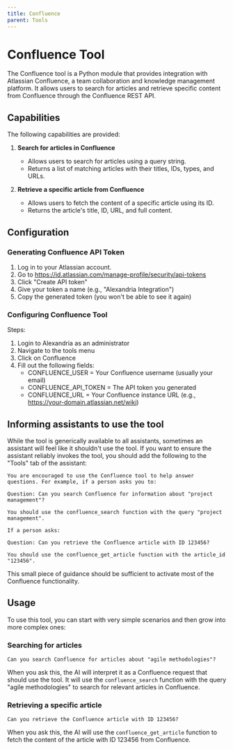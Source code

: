 ```yaml
---
title: Confluence
parent: Tools
---
```


# Confluence Tool

The Confluence tool is a Python module that provides integration with Atlassian Confluence, a team collaboration and knowledge management platform. It allows users to search for articles and retrieve specific content from Confluence through the Confluence REST API.

## Capabilities

The following capabilities are provided:

1. **Search for articles in Confluence**
   - Allows users to search for articles using a query string.
   - Returns a list of matching articles with their titles, IDs, types, and URLs.

2. **Retrieve a specific article from Confluence**
   - Allows users to fetch the content of a specific article using its ID.
   - Returns the article's title, ID, URL, and full content.

## Configuration

### Generating Confluence API Token

1. Log in to your Atlassian account.
2. Go to https://id.atlassian.com/manage-profile/security/api-tokens
3. Click "Create API token"
4. Give your token a name (e.g., "Alexandria Integration")
5. Copy the generated token (you won't be able to see it again)

### Configuring Confluence Tool

Steps:

1. Login to Alexandria as an administrator
2. Navigate to the tools menu
3. Click on Confluence
4. Fill out the following fields:
   - CONFLUENCE_USER = Your Confluence username (usually your email)
   - CONFLUENCE_API_TOKEN = The API token you generated
   - CONFLUENCE_URL = Your Confluence instance URL (e.g., https://your-domain.atlassian.net/wiki)

## Informing assistants to use the tool

While the tool is generically available to all assistants, sometimes an assistant will feel like it shouldn't use the tool. If you want to ensure the assistant reliably invokes the tool, you should add the following to the "Tools" tab of the assistant:

```
You are encouraged to use the Confluence tool to help answer questions. For example, if a person asks you to:

Question: Can you search Confluence for information about "project management"?

You should use the confluence_search function with the query "project management".

If a person asks:

Question: Can you retrieve the Confluence article with ID 123456?

You should use the confluence_get_article function with the article_id "123456".
```

This small piece of guidance should be sufficient to activate most of the Confluence functionality.

## Usage

To use this tool, you can start with very simple scenarios and then grow into more complex ones:

### Searching for articles

```
Can you search Confluence for articles about "agile methodologies"?
```

When you ask this, the AI will interpret it as a Confluence request that should use the tool. It will use the `confluence_search` function with the query "agile methodologies" to search for relevant articles in Confluence.

### Retrieving a specific article

```
Can you retrieve the Confluence article with ID 123456?
```

When you ask this, the AI will use the `confluence_get_article` function to fetch the content of the article with ID 123456 from Confluence.

